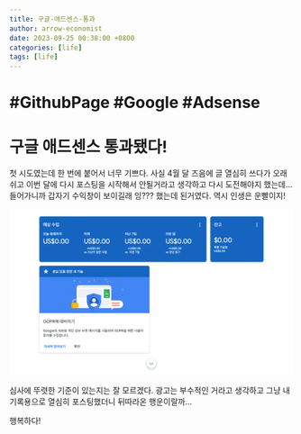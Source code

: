 ```yaml
---
title: 구글-애드센스-통과
author: arrow-economist
date: 2023-09-25 00:38:00 +0800
categories: [life]
tags: [life]
---
```


# #GithubPage #Google #Adsense

# 구글 애드센스 통과됐다!

첫 시도였는데 한 번에 붙어서 너무 기쁘다. 사실 4월 달 즈음에 글 열심히 쓰다가 오래 쉬고 이번 달에 다시 포스팅을 시작해서 안될거라고 생각하고 다시 도전해야지 했는데... 들어가니까 갑자기 수익창이 보이길래 잉??? 했는데 된거였다. 역시 인생은 운빨이지!

![enter image description here](https://raw.githubusercontent.com/arrow-economist/imageslibrary/main/SCR-20230925-cdkg.png)

심사에 뚜렷한 기준이 있는지는 잘 모르겠다. 광고는 부수적인 거라고 생각하고 그냥 내 기록용으로 열심히 포스팅했더니 뒤따라온 행운이랄까...

행복하다!

<!--stackedit_data:
eyJoaXN0b3J5IjpbLTYwMDEzMzYzNF19
-->
